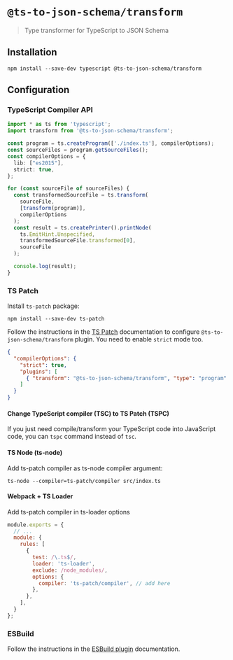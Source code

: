 # `@ts-to-json-schema/transform`

> Type transformer for TypeScript to JSON Schema

## Installation

```shell
npm install --save-dev typescript @ts-to-json-schema/transform
```

## Configuration

### TypeScript Compiler API

```typescript
import * as ts from 'typescript';
import transform from '@ts-to-json-schema/transform';

const program = ts.createProgram(['./index.ts'], compilerOptions);
const sourceFiles = program.getSourceFiles();
const compilerOptions = {
  lib: ["es2015"],
  strict: true,
};

for (const sourceFile of sourceFiles) {
  const transformedSourceFile = ts.transform(
    sourceFile,
    [transform(program)],
    compilerOptions
  );
  const result = ts.createPrinter().printNode(
    ts.EmitHint.Unspecified,
    transformedSourceFile.transformed[0],
    sourceFile
  );

  console.log(result);
}
```

### TS Patch

Install `ts-patch` package:

```shell
npm install --save-dev ts-patch
```

Follow the instructions in the [TS Patch](https://www.npmjs.com/package/ts-patch) documentation 
to configure `@ts-to-json-schema/transform` plugin. You need to enable `strict` mode too. 

```json
{
  "compilerOptions": {
    "strict": true,
    "plugins": [
      { "transform": "@ts-to-json-schema/transform", "type": "program" }
    ]
  }
}
```

#### Change TypeScript compiler (TSC) to TS Patch (TSPC)

If you just need compile/transform your TypeScript code into JavaScript code,
you can `tspc` command instead of `tsc`.

#### TS Node (ts-node)

Add ts-patch compiler as ts-node compiler argument:

```shell
ts-node --compiler=ts-patch/compiler src/index.ts
```

#### Webpack + TS Loader

Add ts-patch compiler in ts-loader options

```javascript
module.exports = {
  // ...
  module: {
    rules: [
      {
        test: /\.ts$/,
        loader: 'ts-loader',
        exclude: /node_modules/,
        options: {
          compiler: 'ts-patch/compiler', // add here
        },
      },
    ],
  }
};
```

### ESBuild 

Follow the instructions in the [ESBuild plugin](https://www.npmjs.com/package/@ts-to-json-schema/esbuild-plugin) documentation.
